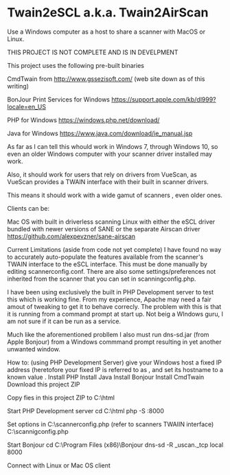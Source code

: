 # Twain2eSCL a.k.a. Twain2AirScan

Use a Windows computer as a host to share a scanner with MacOS or Linux.

THIS PROJECT IS NOT COMPLETE AND IS IN DEVELPMENT

This project uses the following pre-built binaries

CmdTwain from http://www.gssezisoft.com/ (web site down as of this writing)

BonJour Print Services for Windows https://support.apple.com/kb/dl999?locale=en_US

PHP for Windows https://windows.php.net/download/

Java for Windows https://www.java.com/download/ie_manual.jsp

As far as I can tell this whould work in Windows 7, through Windows 10, so even an older Windows computer with your scanner driver installed may work. 

Also, it should work for users that rely on drivers from VueScan, as VueScan provides a TWAIN interface with their built in scanner drivers.

This means it should work with a wide gamut of scanners , even older ones. 


Clients can be: 


Mac OS with built in driverless scanning
Linux with either the eSCL driver bundled with newer versions of SANE or the separate Airscan driver https://github.com/alexpevzner/sane-airscan


Current Limitations (aside from code not yet complete)
I have found no way to accurately auto-populate the features available from the scanner's TWAIN interface to the eSCL interface. This must be done manually by editing scannerconfig.conf. There are also some settings/preferences not inherited from the scanner that you can set in scanningconfig.php.

I have been using  exclusively the built in PHP Development server to test this which is working fine. From my experience, Apache may need a fair amout of tweaking to get it to behave correcly. The problem with this is that it is running from a command prompt at start up. Not beig a WIndows guru, I am  not sure if it can be run as a service.

Much like the aforementioned probllem I also must run dns-sd.jar (from Apple Bonjour) from a Windows commmand prompt resulting in yet another unwanted window.


How to: (using PHP Development Server)
give your Windows host a fixed IP address (heretofore your fixed IP  is referred to as <IPAADDRESS>, and set its hostname to a known value <HOSTNAME>.
Install PHP
Install Java
Install Bonjour
Install CmdTwain
Download this project ZIP 
  
Copy fies in this project ZIP to 
  C:\html
  
Start PHP Development server 
  cd C:\html
  php -S <IPADDRESS>:8000
  
Set options in
  C:\scannerconfig.php (refer to scanners TWAIIN interface)
  C:\scannigconfig.php
  
Start Bonjour
  cd C:\Program Files (x86)\Bonjour
  dns-sd -R <HOSTNAME> _uscan._tcp local 8000

Connect with Linux or Mac OS client
  
